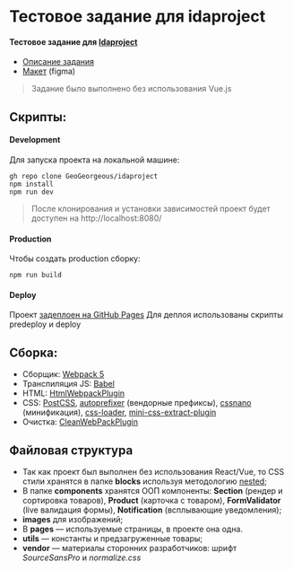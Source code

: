# Тестовое задание для idaproject
#### Тестовое задание для [Idaproject](https://idaproject.com/)
- [Описание задания](https://github.com/GeoGeorgeous/idaproject/blob/main/TAKS.md)
- [Макет](https://www.figma.com/file/pDYoKTprsV7DOigFGPOZpG/Junior-frontend-developer-test-%28Copy%29?node-id=0:1) (figma)

> Задание было выполнено без использования Vue.js

## Скрипты:
#### Development
Для запуска проекта на локальной машине:
```
gh repo clone GeoGeorgeous/idaproject
npm install
npm run dev
```

>После клонирования и установки зависимостей проект будет доступен на http://localhost:8080/

#### Production
Чтобы создать production сборку:
```
npm run build
```

#### Deploy
Проект [задеплоен на GitHub Pages](https://github.com/GeoGeorgeous/idaproject/deployments/activity_log?environment=github-pages)
Для деплоя использованы скрипты predeploy и deploy

## Сборка:
* Сборщик: [Webpack 5](https://webpack.js.org/)
* Транспиляция JS: [Babel](https://babeljs.io/)
* HTML: [HtmlWebpackPlugin](https://github.com/jantimon/html-webpack-plugin)
* CSS: [PostCSS](https://postcss.org/), [autoprefixer](https://github.com/postcss/autoprefixer) (вендорные префиксы), [cssnano](https://github.com/cssnano/cssnano) (минификация), [css-loader](https://webpack.js.org/loaders/css-loader/), [mini-css-extract-plugin](https://webpack.js.org/plugins/mini-css-extract-plugin/)
* Очистка: [CleanWebPackPlugin](https://github.com/johnagan/clean-webpack-plugin)

## Файловая структура
* Так как проект был выполнен без использования React/Vue, то CSS стили хранятся в папке **blocks** используя методологию [nested](https://ru.bem.info/methodology/filestructure/#nested);
* В папке **components** хранятся ООП компоненты: **Section** (рендер и сортировка товаров), **Product** (карточка с товаром), **FormValidator** (live валидация формы), **Notification** (всплывающие уведомления);
* **images** для изображений;
* В **pages** — используемые страницы, в проекте она одна.
* **utils** — константы и предзагруженные товары;
* **vendor** — материалы сторонних разработчиков: шрифт *SourceSansPro* и *normalize.css*
